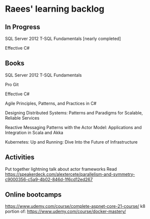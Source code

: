 # Raees' learning backlog

## In Progress
SQL Server 2012 T-SQL Fundamentals [nearly completed]

Effective C#

## Books
SQL Server 2012 T-SQL Fundamentals

Pro Git

Effective C#

Agile Principles, Patterns, and Practices in C#

Designing Distributed Systems: Patterns and Paradigms for Scalable, Reliable Services

Reactive Messaging Patterns with the Actor Model: Applications and Integration in Scala and Akka

Kubernetes: Up and Running: Dive Into the Future of Infrastructure

## Activities
Put together lightning talk about actor frameworks
Read https://speakerdeck.com/alextercete/parallelism-and-symmetry-c9000356-c5a9-4b02-846d-1f6cd12ed267

## Online bootcamps
https://www.udemy.com/course/complete-aspnet-core-21-course/
k8 portion of: https://www.udemy.com/course/docker-mastery/
